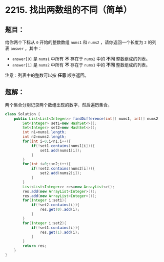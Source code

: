 # 2215. 找出两数组的不同（简单）
## 题目：
给你两个下标从 `0` 开始的整数数组 `nums1` 和 `nums2` ，请你返回一个长度为 `2` 的列表 `answer` ，其中：
* `answer[0]` 是 `nums1` 中所有 **不** 存在于 `nums2` 中的 **不同** 整数组成的列表。
* `answer[1]` 是 `nums2` 中所有 **不** 存在于 `nums1` 中的 **不同** 整数组成的列表。

注意：列表中的整数可以按 **任意** 顺序返回。
## 题解：
两个集合分别记录两个数组出现的数字，然后遍历集合。
```java
class Solution {
    public List<List<Integer>> findDifference(int[] nums1, int[] nums2) {
        Set<Integer> set1=new HashSet<>();
        Set<Integer> set2=new HashSet<>();
        int n1=nums1.length;
        int n2=nums2.length;
        for(int i=0;i<n1;i++){
            if(!set1.contains(nums1[i])){
                set1.add(nums1[i]);
            }
        }
        for(int i=0;i<n2;i++){
            if(!set2.contains(nums2[i])){
                set2.add(nums2[i]);
            }
        }
        List<List<Integer>> res=new ArrayList<>();
        res.add(new ArrayList<Integer>());
        res.add(new ArrayList<Integer>());
        for(Integer i:set1){
            if(!set2.contains(i)){
                res.get(0).add(i);
            }
        }
        for(Integer i:set2){
            if(!set1.contains(i)){
                res.get(1).add(i);
            }
        }
        return res;
    }
}
```